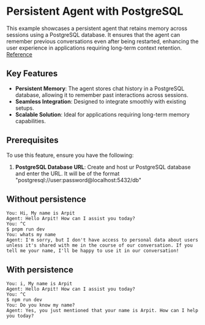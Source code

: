 # Persistent Agent with PostgreSQL

This example showcases a persistent agent that retains memory across sessions using a PostgreSQL database. It ensures that the agent can remember previous conversations even after being restarted, enhancing the user experience in applications requiring long-term context retention.
[Reference](https://langchain-ai.github.io/langgraphjs/reference/classes/checkpoint_postgres.PostgresSaver.html)

## Key Features

- **Persistent Memory**: The agent stores chat history in a PostgreSQL database, allowing it to remember past interactions across sessions.
- **Seamless Integration**: Designed to integrate smoothly with existing setups.
- **Scalable Solution**: Ideal for applications requiring long-term memory capabilities.

## Prerequisites

To use this feature, ensure you have the following:

1. **PostgreSQL Database URL**: Create and host ur PostgreSQL database and enter the URL. It will be of the format "postgresql://user:password@localhost:5432/db"

## Without persistence
```
You: Hi, My name is Arpit
Agent: Hello Arpit! How can I assist you today?
You: ^С
$ pnpm run dev
You: whats my name
Agent: I'm sorry, but I don't have access to personal data about users unless it's shared with me in the course of our conversation. If you tell me your name, I'll be happy to use it in our conversation!
```
## With persistence
```
You: i, My name is Arpit
Agent: Hello Arpit! How can I assist you today?
You: ^С
$ npm run dev
You: Do you know my name?
Agent: Yes, you just mentioned that your name is Arpit. How can I help you today?
```
